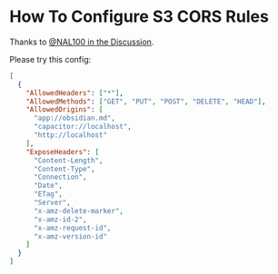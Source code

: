 # How To Configure S3 CORS Rules

Thanks to [@NAL100 in the Discussion](https://github.com/fyears/remotely-save/discussions/28).

Please try this config:

```json
[
  {
    "AllowedHeaders": ["*"],
    "AllowedMethods": ["GET", "PUT", "POST", "DELETE", "HEAD"],
    "AllowedOrigins": [
      "app://obsidian.md",
      "capacitor://localhost",
      "http://localhost"
    ],
    "ExposeHeaders": [
      "Content-Length",
      "Content-Type",
      "Connection",
      "Date",
      "ETag",
      "Server",
      "x-amz-delete-marker",
      "x-amz-id-2",
      "x-amz-request-id",
      "x-amz-version-id"
    ]
  }
]
```
